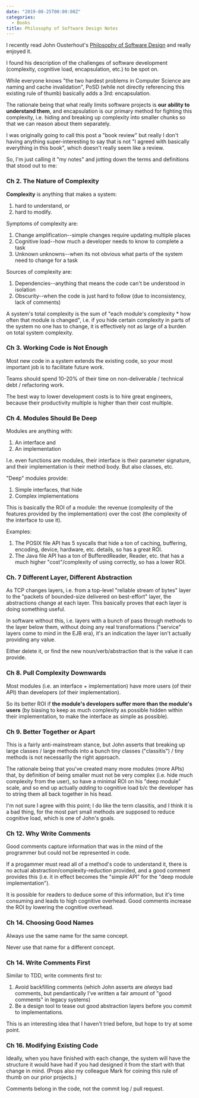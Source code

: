 ```yaml
---
date: "2019-08-25T00:00:00Z"
categories:
  - Books
title: Philosophy of Software Design Notes
---
```



I recently read John Ousterhout's [Philosophy of Software Design](https://www.amazon.com/dp/1732102201) and really enjoyed it.

I found his description of the challenges of software development (complexity, cognitive load, encapsulation, etc.) to be spot on.

While everyone knows "the two hardest problems in Computer Science are naming and cache invalidation", PoSD (while not directly referencing this existing rule of thumb) basically adds a 3rd: encapsulation.

The rationale being that what really limits software projects is **our ability to understand them**, and encapsulation is our primary method for fighting this complexity, i.e. hiding and breaking up complexity into smaller chunks so that we can reason about them separately.

I was originally going to call this post a "book review" but really I don't having anything super-interesting to say that is not "I agreed with basically everything in this book", which doesn't really seem like a review.

So, I'm just calling it "my notes" and jotting down the terms and definitions that stood out to me:

### Ch 2. The Nature of Complexity

**Complexity** is anything that makes a system:

1. hard to understand, or 
2. hard to modify.

Symptoms of complexity are:

1. Change amplification--simple changes require updating multiple places
2. Cognitive load--how much a developer needs to know to complete a task
3. Unknown unknowns--when its not obvious what parts of the system need to change for a task

Sources of complexity are:

1. Dependencies--anything that means the code can't be understood in isolation
2. Obscurity--when the code is just hard to follow (due to inconsistency, lack of comments)

A system's total complexity is the sum of "each module's complexity * how often that module is changed", i.e. if you hide certain complexity in parts of the system no one has to change, it is effectively not as large of a burden on total system complexity.

### Ch 3. Working Code is Not Enough

Most new code in a system extends the existing code, so your most important job is to facilitate future work.

Teams should spend 10-20% of their time on non-deliverable / technical debt / refactoring work.

The best way to lower development costs is to hire great engineers, because their productivity multiple is higher than their cost multiple.

### Ch 4. Modules Should Be Deep

Modules are anything with:

1. An interface and
2. An implementation

I.e. even functions are modules, their interface is their parameter signature, and their implementation is their method body. But also classes, etc.

"Deep" modules provide:

1. Simple interfaces, that hide
2. Complex implementations

This is basically the ROI of a module: the revenue (complexity of the features provided by the implementation) over the cost (the complexity of the interface to use it).

Examples:

1. The POSIX file API has 5 syscalls that hide a ton of caching, buffering, encoding, device, hardware, etc. details, so has a great ROI.
2. The Java file API has a ton of BufferedReader, Reader, etc. that has a much higher "cost"/complexity of using correctly, so has a lower ROI.

### Ch. 7 Different Layer, Different Abstraction

As TCP changes layers, i.e. from a top-level "reliable stream of bytes" layer to the "packets of bounded-size delivered on best-effort" layer, the abstractions change at each layer. This basically proves that each layer is doing something useful.

In software without this, i.e. layers with a bunch of pass through methods to the layer below them, without doing any real transformations ("service" layers come to mind in the EJB era), it's an indication the layer isn't actually providing any value.

Either delete it, or find the new noun/verb/abstraction that is the value it can provide.

### Ch 8. Pull Complexity Downwards

Most modules (i.e. an interface + implementation) have more users (of their API) than developers (of their implementation).

So its better ROI if **the module's developers suffer more than the module's users** (by biasing to keep as much complexity as possible hidden within their implementation, to make the interface as simple as possible).

### Ch 9. Better Together or Apart

This is a fairly anti-mainstream stance, but John asserts that breaking up large classes / large methods into a bunch tiny classes ("classitis") / tiny methods is not necessarily the right approach.

The rationale being that you've created many more modules (more APIs) that, by definition of being smaller must not be very complex (i.e. hide much complexity from the user), so have a minimal ROI on his "deep module" scale, and so end up actually *adding* to cognitive load b/c the developer has to string them all back together in his head.

I'm not sure I agree with this point; I do like the term classitis, and I think it is a bad thing, for the most part small methods are supposed to reduce cognitive load, which is one of John's goals.

### Ch 12. Why Write Comments

Good comments capture information that was in the mind of the programmer but could not be represented in code.

If a progammer must read all of a method's code to understand it, there is no actual abstraction/complexity-reduction provided, and a good comment provides this (i.e. it in effect becomes the "simple API" for the "deep module implementation").

It is possible for readers to deduce some of this information, but it's time consuming and leads to high cognitive overhead. Good comments increase the ROI by lowering the cognitive overhead.

### Ch 14. Choosing Good Names

Always use the same name for the same concept.

Never use that name for a different concept.

### Ch 14. Write Comments First

Similar to TDD, write comments first to:

1. Avoid backfilling comments (which John asserts are _always_ bad comments, but pendantically I've written a fair amount of "good comments" in legacy systems)
2. Be a design tool to tease out good abstraction layers before you commit to implementations.

This is an interesting idea that I haven't tried before, but hope to try at some point.

### Ch 16. Modifying Existing Code

Ideally, when you have finished with each change, the system will have the structure it would have had if you had designed it from the start with that change in mind. (Props also my colleague Mark for coining this rule of thumb on our prior projects.)

Comments belong in the code, not the commit log / pull request.


